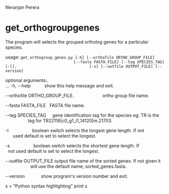 Neranjan Perera
<h1>get_orthogroupgenes</h1>

The program will selects the grouped ortholog genes for a particular species.		

usage: `get_orthogroup_genes.py [-h] [--orthofile ORTHO_GROUP_FILE]		
                               [--fasta FASTA_FILE] [--tag SPECIES_TAG] [-l]. 
                               [-s] [--outfile OUTPUT_FILE] [--version] `
                               

optional arguments:.   
 ... -h, --help            show this help message and exit.
  
  --orthofile ORTHO_GROUP_FILE. 
                        ortho group file name. 
                        
  --fasta FASTA_FILE    FASTA file name. 
  
  --tag SPECIES_TAG     gene identification tag for the species eg: TR is the
                        tag for TR22118|c0_g1_i1_14120|m.21703. 
                        
  -l                    boolean switch selects the longest gene length. If not
                        used default is set to select the longest. 
                        
  -s                    boolean switch selects the shortest gene length. If
                        not used default is set to select the longest. 
                        
  --outfile OUTPUT_FILE
                        output file name of the sorted genes. If not given it
                        will use the default name; sorted_genes.fasta. 
                        
  --version             show program's version number and exit. 

s = "Python syntax highlighting"
print s
